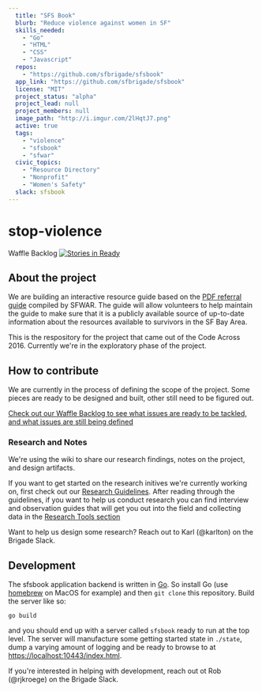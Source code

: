 ```yaml
---
  title: "SFS Book"
  blurb: "Reduce violence against women in SF"
  skills_needed: 
    - "Go"
    - "HTML"
    - "CSS"
    - "Javascript"
  repos: 
    - "https://github.com/sfbrigade/sfsbook"
  app_link: "https://github.com/sfbrigade/sfsbook"
  license: "MIT"
  project_status: "alpha"
  project_lead: null
  project_members: null
  image_path: "http://i.imgur.com/2lHqtJ7.png"
  active: true
  tags: 
    - "violence"
    - "sfsbook"
    - "sfwar"
  civic_topics:
    - "Resource Directory"
    - "Nonprofit"
    - "Women's Safety"
  slack: sfsbook
---
```

# stop-violence

Waffle Backlog [![Stories in Ready](https://badge.waffle.io/sfbrigade/stop-violence.svg?label=ready&title=Ready)](http://waffle.io/sfbrigade/stop-violence) 

## About the project
We are building an interactive resource guide based on the [PDF referral guide](http://sfwar.org/pdf/RefGuide.pdf) compiled by SFWAR. The guide will allow volunteers to help maintain the guide to make sure that it is a publicly available source of up-to-date information about the resources available to survivors in the SF Bay Area.

This is the respository for the project that came out of the Code Across 2016. Currently we're in the exploratory phase of the project. 

## How to contribute
We are currently in the process of defining the scope of the project. Some pieces are ready to be designed and built, other still need to be figured out. 

[Check out our Waffle Backlog to see what issues are ready to be tackled, and what issues are still being defined](http://waffle.io/sfbrigade/stop-violence)


### Research and Notes
We're using the wiki to share our research findings, notes on the project, and design artifacts. 

If you want to get started on the research initives we're currently working on, first check out our [Research Guidelines](https://github.com/sfbrigade/stop-violence/wiki/Research-Guidelines). After reading through the guidelines, if you want to help us conduct research you can find interview and observation guides that will get you out into the field and collecting data in the [Research Tools section](https://github.com/sfbrigade/stop-violence/wiki/Research-Tools)

Want to help us design some research? Reach out to Karl (@karlton) on the Brigade Slack.

## Development
The sfsbook application backend is written in [Go](http://golang.org). So install Go (use [homebrew](http://brew.sh) on MacOS for example) and then `git clone` this repository. Build the server like so:

```
go build
```

and you should end up with a server called `sfsbook` ready to run at the top level. The server will manufacture some getting started state in `./state`, dump a varying amount of logging and be ready to browse to at [https://localhost:10443/index.html](https://localhost:10443/index.html). 

If you're interested in helping with development, reach out ot Rob (@rjkroege) on the Brigade Slack.
  

